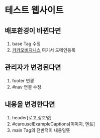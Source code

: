 # 테스트 웹사이트

## 배포환경이 바뀐다면

1. base Tag 수정
2. [카카오비지니스](https://developers.kakao.com/) 여기서 도메인등록

## 관리자가 변경된다면

1. footer 변경
2. #nav 연결 수정

## 내용을 변경한다면

1. header[로고,상호명]
2. #carouselExampleCaptions[이미지, 멘트]
3. main Tag의 전반적이 내용일뜻

